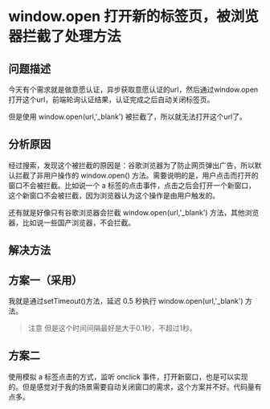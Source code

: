# window.open 打开新的标签页，被浏览器拦截了处理方法

## 问题描述

今天有个需求就是做意愿认证，异步获取意愿认证的url，然后通过window.open打开这个url，前端轮询认证结果，认证完成之后自动关闭标签页。

但是使用 window.open(url,'_blank') 被拦截了，所以就无法打开这个url了。

## 分析原因

经过搜索，发现这个被拦截的原因是：谷歌浏览器为了防止网页弹出广告，所以默认拦截了非用户操作的 window.open() 方法。需要说明的是，用户点击而打开的窗口不会被拦截。比如说一个 a 标签的点击事件，点击之后会打开一个新窗口，这个新窗口不会被拦截，因为浏览器认为这个操作是由用户触发的。

还有就是好像只有谷歌浏览器会拦截 window.open(url,'_blank') 方法，其他浏览器，比如说一些国产浏览器，不会拦截。

## 解决方法

## 方案一（采用）

我就是通过setTimeout()方法，延迟 0.5 秒执行 window.open(url,'_blank') 方法。

> 注意
> 但是这个时间间隔最好是大于0.1秒，不超过1秒。

## 方案二

使用模拟 a 标签点击的方式，监听 onclick 事件，打开新窗口，也是可以实现的。但是感觉对于我的场景需要自动关闭窗口的需求，这个方案并不好。代码量有点多。
